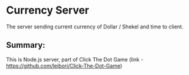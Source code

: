 # Currency Server
The server sending current currency of Dollar / Shekel and time to client.
## Summary:
This is Node.js server, part of Click The Dot Game (link - https://github.com/leibori/Click-The-Dot-Game)
